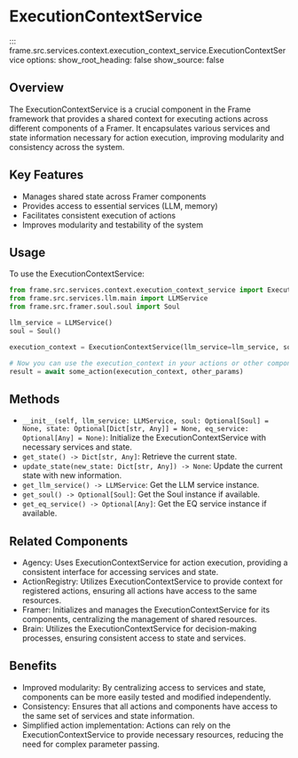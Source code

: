 # ExecutionContextService

::: frame.src.services.context.execution_context_service.ExecutionContextService
    options:
      show_root_heading: false
      show_source: false

## Overview

The ExecutionContextService is a crucial component in the Frame framework that provides a shared context for executing actions across different components of a Framer. It encapsulates various services and state information necessary for action execution, improving modularity and consistency across the system.

## Key Features

- Manages shared state across Framer components
- Provides access to essential services (LLM, memory)
- Facilitates consistent execution of actions
- Improves modularity and testability of the system

## Usage

To use the ExecutionContextService:

```python
from frame.src.services.context.execution_context_service import ExecutionContextService
from frame.src.services.llm.main import LLMService
from frame.src.framer.soul.soul import Soul

llm_service = LLMService()
soul = Soul()

execution_context = ExecutionContextService(llm_service=llm_service, soul=soul)

# Now you can use the execution_context in your actions or other components
result = await some_action(execution_context, other_params)
```

## Methods

- `__init__(self, llm_service: LLMService, soul: Optional[Soul] = None, state: Optional[Dict[str, Any]] = None, eq_service: Optional[Any] = None)`: Initialize the ExecutionContextService with necessary services and state.
- `get_state() -> Dict[str, Any]`: Retrieve the current state.
- `update_state(new_state: Dict[str, Any]) -> None`: Update the current state with new information.
- `get_llm_service() -> LLMService`: Get the LLM service instance.
- `get_soul() -> Optional[Soul]`: Get the Soul instance if available.
- `get_eq_service() -> Optional[Any]`: Get the EQ service instance if available.

## Related Components

- Agency: Uses ExecutionContextService for action execution, providing a consistent interface for accessing services and state.
- ActionRegistry: Utilizes ExecutionContextService to provide context for registered actions, ensuring all actions have access to the same resources.
- Framer: Initializes and manages the ExecutionContextService for its components, centralizing the management of shared resources.
- Brain: Utilizes the ExecutionContextService for decision-making processes, ensuring consistent access to state and services.

## Benefits

- Improved modularity: By centralizing access to services and state, components can be more easily tested and modified independently.
- Consistency: Ensures that all actions and components have access to the same set of services and state information.
- Simplified action implementation: Actions can rely on the ExecutionContextService to provide necessary resources, reducing the need for complex parameter passing.
